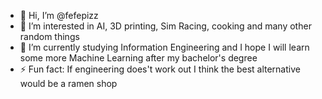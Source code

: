 - 👋 Hi, I’m @fefepizz
- 👀 I’m interested in AI, 3D printing, Sim Racing, cooking and many other random things
- 🌱 I’m currently studying Information Engineering and I hope I will learn some more Machine Learning after my bachelor's degree 
- ⚡ Fun fact: If engineering does't work out I think the best alternative would be a ramen shop

<!---
fefepizz/fefepizz is a ✨ special ✨ repository because its `README.md` (this file) appears on your GitHub profile.
You can click the Preview link to take a look at your changes.
--->
